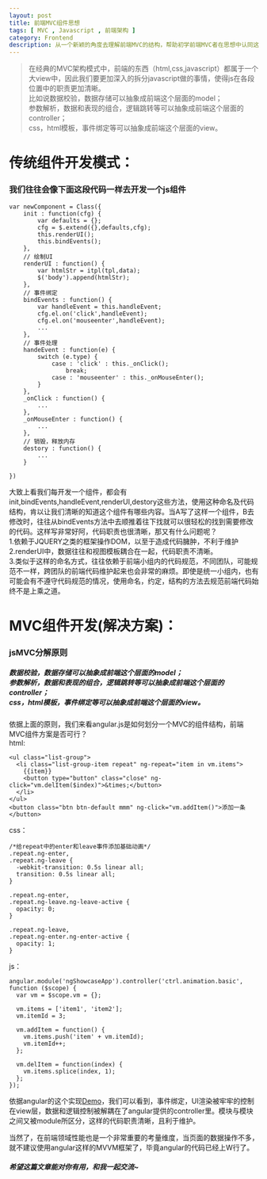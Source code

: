 ```yaml
---
layout: post
title: 前端MVC组件思想
tags: [ MVC , Javascript , 前端架构 ]
category: Frontend
description: 从一个新颖的角度去理解前端MVC的结构，帮助初学前端MVC者在思想中认同这种架构模式。
---
```

[Demo]: http://www.ngnice.com/showcase/#/animation/basic
>在经典的MVC架构模式中，前端的东西（html,css,javascript）都属于一个大view中，因此我们要更加深入的拆分javascript做的事情，使得js在各段位置中的职责更加清晰。<br>比如说数据校验，数据存储可以抽象成前端这个层面的model；<br>参数解析，数据和表现的组合，逻辑跳转等可以抽象成前端这个层面的controller；<br>css，html模板，事件绑定等可以抽象成前端这个层面的view。

# 传统组件开发模式：

### 我们往往会像下面这段代码一样去开发一个js组件
	

	var newComponent = Class({
		init : function(cfg) {
			var defaults = {};
			cfg = $.extend({},defaults,cfg);
			this.renderUI();
			this.bindEvents();
		},
		// 绘制UI
		renderUI : function() {
			var htmlStr = itpl(tpl,data);
			$('body').append(htmlStr);
		},
		// 事件绑定
		bindEvents : function() {
			var handleEvent = this.handleEvent;
			cfg.el.on('click',handleEvent);
			cfg.el.on('mouseenter',handleEvent);
			...
		},
		// 事件处理
		handeEvent : function(e) {
			switch (e.type) {
				case : 'click' : this._onClick();
					break;
				case : 'mouseenter' : this._onMouseEnter();
			}
		},
		_onClick : function() {
			...
		},
		_onMouseEnter : function() {
			...
		},
		// 销毁，释放内存
		destory : function() {
			...
		}
		
	})

大致上看我们每开发一个组件，都会有init,bindEvents,handleEvent,renderUI,destory这些方法，使用这种命名及代码结构，肯以让我们清晰的知道这个组件有哪些内容。当A写了这样一个组件，B去修改时，往往从bindEvents方法中去顺推着往下找就可以很轻松的找到需要修改的代码。这样写非常好阿，代码职责也很清晰，那又有什么问题呢？<br>
1.依赖于JQUERY之类的框架操作DOM，以至于造成代码臃肿，不利于维护<br>
2.renderUI中，数据往往和视图模板耦合在一起，代码职责不清晰。<br>
3.类似于这样的命名方式，往往依赖于前端小组内的代码规范，不同团队，可能规范不一样，跨团队的前端代码维护起来也会非常的麻烦。即使是统一小组内，也有可能会有不遵守代码规范的情况，使用命名，约定，结构的方法去规范前端代码始终不是上乘之道。

# MVC组件开发(解决方案)：

### jsMVC分解原则

##### 数据校验，数据存储可以抽象成前端这个层面的model；<br>参数解析，数据和表现的组合，逻辑跳转等可以抽象成前端这个层面的controller；<br>css，html模板，事件绑定等可以抽象成前端这个层面的view。
依据上面的原则，我们来看angular.js是如何划分一个MVC的组件结构，前端MVC组件方案是否可行？
<br>
html:

	<ul class="list-group">
	  <li class="list-group-item repeat" ng-repeat="item in vm.items">
	    {{item}}
	    <button type="button" class="close" ng-click="vm.delItem($index)">&times;</button>
	  </li>
	</ul>
	<button class="btn btn-default mmm" ng-click="vm.addItem()">添加一条</button>

css：
	
	/*给repeat中的enter和leave事件添加基础动画*/
	.repeat.ng-enter,
	.repeat.ng-leave {
	  -webkit-transition: 0.5s linear all;
	  transition: 0.5s linear all;
	}
	
	.repeat.ng-enter,
	.repeat.ng-leave.ng-leave-active {
	  opacity: 0;
	}
	
	.repeat.ng-leave,
	.repeat.ng-enter.ng-enter-active {
	  opacity: 1;
	}
	
js：

	angular.module('ngShowcaseApp').controller('ctrl.animation.basic', function ($scope) {
	  var vm = $scope.vm = {};
	
	  vm.items = ['item1', 'item2'];
	  vm.itemId = 3;
	
	  vm.addItem = function() {
	    vm.items.push('item' + vm.itemId);
	    vm.itemId++;
	  };
	
	  vm.delItem = function(index) {
	    vm.items.splice(index, 1);
	  };
	});

依据angular的这个实现[Demo]，我们可以看到，事件绑定，UI渲染被牢牢的控制在view层，数据和逻辑控制被解耦在了angular提供的controller里。模块与模块之间又被module所区分，这样的代码职责清晰，且利于维护。

当然了，在前端领域性能也是一个非常重要的考量维度，当页面的数据操作不多，就不建议使用angular这样的MVVM框架了，毕竟angular的代码已经上W行了。

##### 希望这篇文章能对你有用，和我一起交流~